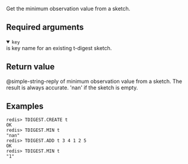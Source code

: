 Get the minimum observation value from a sketch. 

## Required arguments
<details open><summary><code>key</code></summary> 
is key name for an existing t-digest sketch.
</details>

## Return value

@simple-string-reply of minimum observation value from a sketch. The result is always accurate. 'nan' if the sketch is empty.

## Examples

```
redis> TDIGEST.CREATE t
OK
redis> TDIGEST.MIN t
"nan"
redis> TDIGEST.ADD t 3 4 1 2 5
OK
redis> TDIGEST.MIN t
"1"
```
